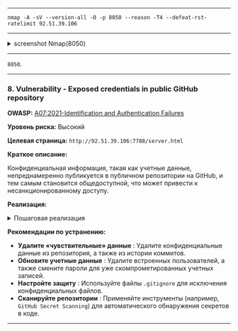 ___

```
nmap -A -sV --version-all -O -p 8050 --reason -T4 --defeat-rst-ratelimit 92.51.39.106
```

___

<details>
<summary>screenshot Nmap(8050)</summary>
  
![](screenshots/SCANNING/nmap/nmap_8050.png)

</details>

___

`8050`.

___

### 8. Vulnerability - Exposed credentials in public GitHub repository

**OWASP:** [A07:2021-Identification and Authentication Failures](https://owasp.org/Top10/A07_2021-Identification_and_Authentication_Failures/)

**Уровень риска:** Высокий

**Целевая страница:** `http://92.51.39.106:7788/server.html`

**Краткое описание:**

Конфиденциальная информация, такая как учетные данные, непреднамеренно публикуется в публичном репозитории на GitHub, и тем самым становится общедоступной, что может привести к несанкционированному доступу.

**Реализация:**

<details>
<summary>Пошаговая реализация</summary>

- **Step 1. Загрузка файла**
    


![](screenshots/TESTING/XSS/7788/search.png)
    
- **Вывод**
    
В результате эксплуатации уязвимости **XSS** были получены данные `document.cookie` пользователя, **уязвимость подтверждена**. 

</details>

**Рекомендации по устранению:**

- **Удалите «чувствительные» данные** : Удалите конфиденциальные данные из репозитория, а также из истории коммитов. 
- **Обновите учетные данные** : Удалите встроенных пользователей, а также смените пароли для уже скомпрометированных учетных записей.  
- **Настройте защиту** : Используйте файлы `.gitignore` для исключения конфиденциальных файлов.
- **Сканируйте репозитории** : Применяйте инструменты (например, `GitHub Secret Scanning`) для автоматического обнаружения секретов в коде. 

___









